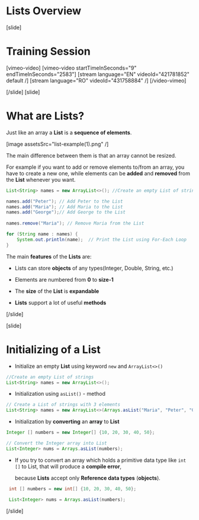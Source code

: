# Lists Overview
[slide]
# Training Session

[vimeo-video]
[vimeo-video startTimeInSeconds="9" endTimeInSeconds="2583"]
[stream language="EN" videoId="421781852" default /]
[stream language="RO" videoId="431758884"  /]
[/video-vimeo]

[/slide]
[slide]
# What are Lists?

Just like an array а **List** is a **sequence of elements**.

[image assetsSrc="list-example(1).png" /]

The main difference between them is that an array cannot be resized.

For example if you want to add or remove elements to/from an array, you have to create a new one, while elements can be **added** and **removed** from the **List** whenever you want.

```java live
List<String> names = new ArrayList<>(); //Create an empty List of strings

names.add("Peter"); // Add Peter to the List
names.add("Maria"); // Add Maria to the List
names.add("George");// Add George to the List
        
names.remove("Maria"); // Remove Maria from the List

for (String name : names) {
    System.out.println(name);  // Print the List using For-Each Loop
}

```
The main **features** of the **Lists** are:

- Lists can store **objects** of any types(Integer, Double, String, etc.)

- Elements are numbered from **0** to **size-1**

- The **size** of the **List** is **expandable**

- **Lists** support a lot of useful **methods**

[/slide]

[slide]
# Initializing of a List

- Initialize an empty **List** using keyword `new` and  `ArrayList<>()`

```java
//Create an empty List of strings
List<String> names = new ArrayList<>(); 
```
- Initialization using `asList()` - method 
```java
// Create a List of strings with 3 elements
List<String> names = new ArrayList<>(Arrays.asList("Maria", "Peter", "George")); 
```
- Initialization by **converting** an **array** to **List**

```java
Integer [] numbers = new Integer[] {10, 20, 30, 40, 50};

// Convert the Integer array into List
List<Integer> nums = Arrays.asList(numbers); 
```

- If you try to convert an array which holds a primitive data type like `int []` to List, that will produce a **compile error**,

   because **Lists** accept only **Reference data types** (**objects**). 

```java live
 int [] numbers = new int[] {10, 20, 30, 40, 50};

 List<Integer> nums = Arrays.asList(numbers);
```

[/slide]